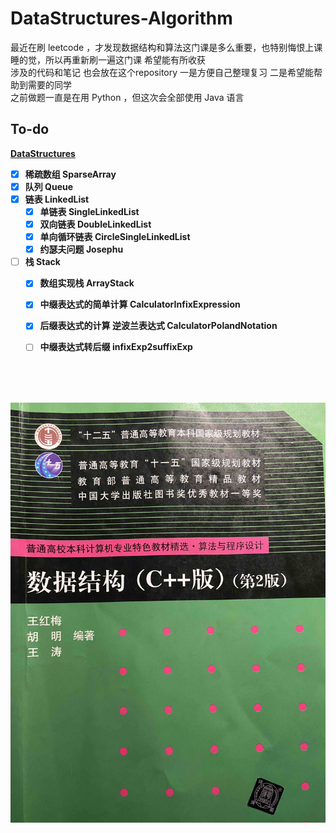 # DataStructures-Algorithm
最近在刷 leetcode ，才发现数据结构和算法这门课是多么重要，也特别悔恨上课睡的觉，所以再重新刷一遍这门课 希望能有所收获 <br>
涉及的代码和笔记 也会放在这个repository 一是方便自己整理复习 二是希望能帮助到需要的同学<br>
之前做题一直是在用 Python ，但这次会全部使用 Java 语言<br>

## To-do
**[DataStructures](./noteDataStructures.md)**


- [x] **稀疏数组 SparseArray**
- [x] **队列 Queue**
- [x] **链表 LinkedList**
    - [x] **单链表 SingleLinkedList**
    - [x] **双向链表 DoubleLinkedList**
    - [x] **单向循环链表 CircleSingleLinkedList**
    - [x] **约瑟夫问题 Josephu**
- [ ] **栈 Stack**
    - [x] **数组实现栈 ArrayStack**
    - [x] **中缀表达式的简单计算 CalculatorInfixExpression**
    - [x] **后缀表达式的计算 逆波兰表达式 CalculatorPolandNotation**
    - [ ] **中缀表达式转后缀 infixExp2suffixExp**




<br>
<br>
<br>

![](./img/bookIndex.jpg)